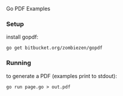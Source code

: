 Go PDF Examples

### Setup
install gopdf:

	go get bitbucket.org/zombiezen/gopdf

### Running 

to generate a PDF (examples print to stdout):

	go run page.go > out.pdf